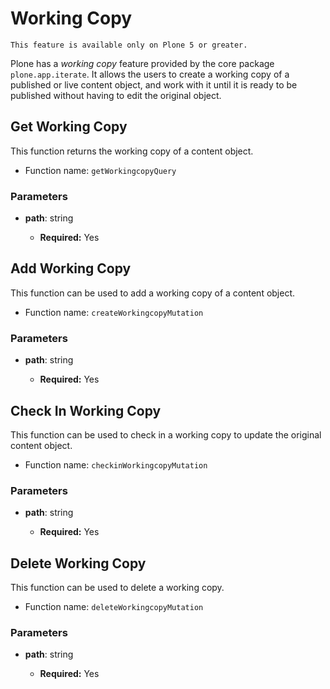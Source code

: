 # Working Copy

```{note}
This feature is available only on Plone 5 or greater.
```

Plone has a _working copy_ feature provided by the core package `plone.app.iterate`.
It allows the users to create a working copy of a published or live content object, and work with it until it is ready to be published without having to edit the original object.

## Get Working Copy

This function returns the working copy of a content object.

- Function name: `getWorkingcopyQuery`

### Parameters

- **path**: string

  - **Required:** Yes

## Add Working Copy

This function can be used to add a working copy of a content object.

- Function name: `createWorkingcopyMutation`

### Parameters

- **path**: string

  - **Required:** Yes

## Check In Working Copy

This function can be used to check in a working copy to update the original content object.

- Function name: `checkinWorkingcopyMutation`

### Parameters

- **path**: string

  - **Required:** Yes

## Delete Working Copy

This function can be used to delete a working copy.

- Function name: `deleteWorkingcopyMutation`

### Parameters

- **path**: string

  - **Required:** Yes
